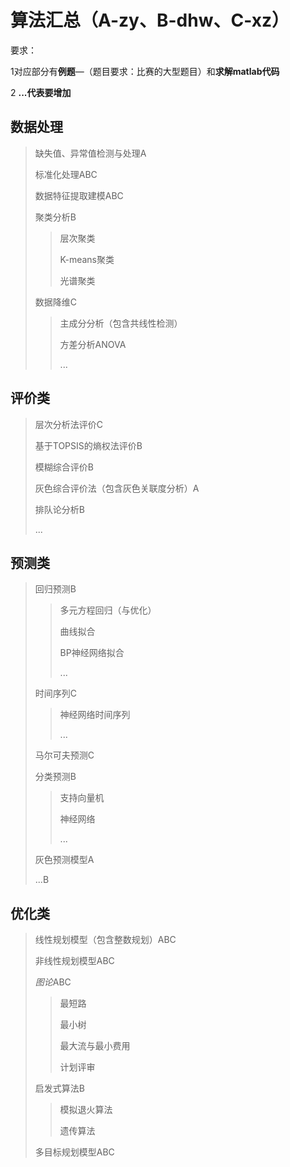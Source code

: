 # 算法汇总（A-zy、B-dhw、C-xz）



要求：

1对应部分有**例题**—（题目要求：比赛的大型题目）和**求解matlab代码**

2 **...代表要增加**

## 数据处理

> 缺失值、异常值检测与处理A
>
> 标准化处理ABC
>
> 数据特征提取建模ABC
>
> 聚类分析B
>
> > 层次聚类
> >
> > K-means聚类
> >
> > 光谱聚类
>
> 数据降维C
>
> > 主成分分析（包含共线性检测）
> >
> > 方差分析ANOVA
> >
> > ...

## 评价类

> 层次分析法评价C
>
> 基于TOPSIS的熵权法评价B
>
> 模糊综合评价B
>
> 灰色综合评价法（包含灰色关联度分析）A
>
> 排队论分析B
>
> ...

## 预测类

> 回归预测B
>
> > 多元方程回归（与优化）
> >
> > 曲线拟合
> >
> > BP神经网络拟合
> >
> > ...
>
> 时间序列C
>
> > 神经网络时间序列
> >
> > ...
>
> 马尔可夫预测C
>
> 分类预测B
>
> > 支持向量机
> >
> > 神经网络
> >
> > ...
>
> 灰色预测模型A
>
> ...B

## 优化类

> 线性规划模型（包含整数规划）ABC
>
> 非线性规划模型ABC
>
> *图论*ABC
>
> > 最短路
> >
> > 最小树
> >
> > 最大流与最小费用
> >
> > 计划评审
>
> 启发式算法B
>
> > 模拟退火算法
> >
> > 遗传算法
>
> 多目标规划模型ABC
